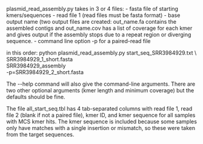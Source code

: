 
plasmid_read_assembly.py takes in 3 or 4 files:
	- fasta file of starting kmers/sequences
	- read file 1 (read files must be fasta format)
	- base output name (two output files are created: out_name.fa
	  contains the assembled contigs and out_name.cov has a list of
	  coverage for each kmer and gives output if the assembly stops due
      to a repeat region or diverging sequence.
	- command line option -p for a paired-read file

in this order:
   python plasmid_read_assembly.py start_seq_SRR3984929.txt \ 
                                   SRR3984929_1_short.fasta \
                                   SRR3984929_assembly      \
                                   -p=SRR3984929_2_short.fasta

The --help command will also give the command-line arguments. There are
two other optional arguments (kmer length and minimum coverage) but the
defaults should be fine.

The file all_start_seq.tbl has 4 tab-separated columns with read file 1,
read file 2 (blank if not a paired file), kmer ID, and kmer sequence for
all samples with MCS kmer hits. The kmer sequence is included because
some samples only have matches with a single insertion or mismatch, so
these were taken from the target sequences.



